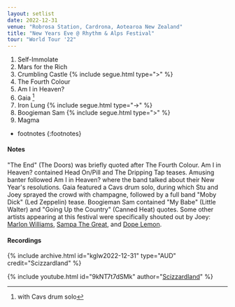 ```yaml
---
layout: setlist
date: 2022-12-31
venue: "Robrosa Station, Cardrona, Aotearoa New Zealand"
title: "New Years Eve @ Rhythm & Alps Festival"
tour: "World Tour '22"
---
```


1. Self-Immolate
2. Mars for the Rich
3. Crumbling Castle
   {% include segue.html type=">" %}
4. The Fourth Colour
5. Am I in Heaven?
6. Gaia
   [^1]
7. Iron Lung
   {% include segue.html type="->" %}
8. Boogieman Sam
   {% include segue.html type=">" %}
9. Magma

<!--snippet-->

* footnotes
{:footnotes}
[^1]: with Cavs drum solo

#### Notes

"The End" (The Doors) was briefly quoted after The Fourth Colour. Am I in Heaven? contained Head On/Pill and The Dripping Tap teases. Amusing banter followed Am I in Heaven? where the band talked about their New Year's resolutions. Gaia featured a Cavs drum solo, during which Stu and Joey sprayed the crowd with champagne, followed by a full band "Moby Dick" (Led Zeppelin) tease. Boogieman Sam contained "My Babe" (Little Walter) and "Going Up the Country" (Canned Heat) quotes. Some other artists appearing at this festival were specifically shouted out by Joey: [Marlon Williams](https://www.marlonwilliams.co.nz/), [Sampa The Great](https://sampathegreat.com/), and [Dope Lemon](https://www.dopelemon.com/). 


#### Recordings

{% include archive.html id="kglw2022-12-31" type="AUD" credit="Scizzardland" %}

{% include youtube.html id="9kNT7t7dSMk" author="[Scizzardland](https://www.youtube.com/@lavacard)" %}
